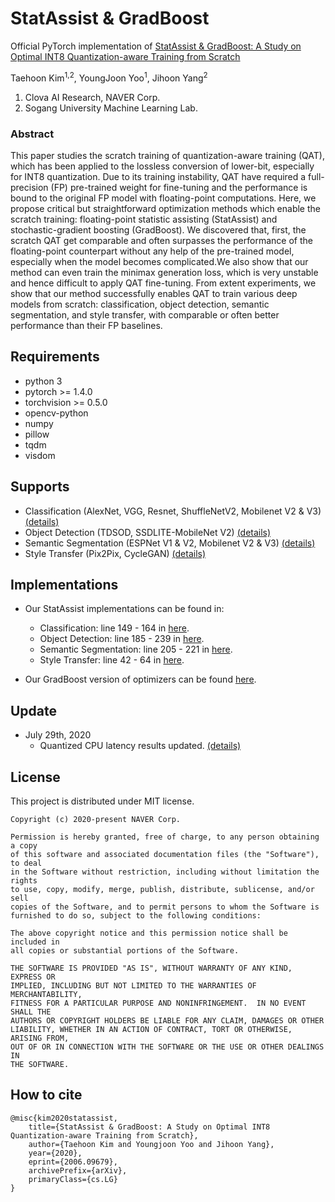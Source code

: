 # StatAssist & GradBoost

Official PyTorch implementation of [StatAssist & GradBoost: A Study on Optimal INT8 Quantization-aware Training from Scratch](https://arxiv.org/abs/2006.09679) 

Taehoon Kim<sup>1,2</sup>, YoungJoon Yoo<sup>1</sup>, Jihoon Yang<sup>2</sup><br>

1. Clova AI Research, NAVER Corp.
2. Sogang University Machine Learning Lab.

### Abstract

This paper studies the scratch training of quantization-aware training (QAT), which has been applied to the lossless conversion of lower-bit, especially for INT8 quantization. Due to its training instability, QAT have required a full-precision (FP) pre-trained weight for fine-tuning and the performance is bound to the original FP model with floating-point computations. Here, we propose critical but straightforward optimization methods which enable the scratch training: floating-point statistic assisting (StatAssist) and stochastic-gradient boosting (GradBoost). We discovered that, first, the scratch QAT get comparable and often surpasses the performance of the floating-point counterpart without any help of the pre-trained model, especially when the model becomes complicated.We also show that our method can even train the minimax generation loss, which is very unstable and hence difficult to apply QAT fine-tuning. From extent experiments, we show that our method successfully enables QAT to train various deep models from scratch: classification, object detection, semantic segmentation, and style transfer, with comparable or often better performance than their FP baselines.


## Requirements

- python 3
- pytorch >= 1.4.0
- torchvision >= 0.5.0
- opencv-python
- numpy
- pillow
- tqdm
- visdom

## Supports

- Classification (AlexNet, VGG, Resnet, ShuffleNetV2, Mobilenet V2 & V3) [(details)](./Classification/README.md)
- Object Detection (TDSOD, SSDLITE-MobileNet V2) [(details)](./Object_Detection/README.md)
- Semantic Segmentation (ESPNet V1 & V2, Mobilenet V2 & V3) [(details)](./Semantic_Segmentation/README.md)
- Style Transfer (Pix2Pix, CycleGAN) [(details)](./Style_Transfer/README.md)

## Implementations

- Our StatAssist implementations can be found in:
  - Classification: line 149 - 164 in [here](./Classification/train.py).
  - Object Detection: line 185 - 239 in [here](./Object_Detection/qtrainval.py).
  - Semantic Segmentation: line 205 - 221 in [here](./Semantic_Segmentation/train.py).
  - Style Transfer: line 42 - 64 in [here](./Style_Transfer/train.py).
 
- Our GradBoost version of optimizers can be found [here](./optimizer.py). 

## Update

- July 29th, 2020
  - Quantized CPU latency results updated. [(details)](./Classification/README.md)

 ## License

This project is distributed under MIT license.

```
Copyright (c) 2020-present NAVER Corp.

Permission is hereby granted, free of charge, to any person obtaining a copy
of this software and associated documentation files (the "Software"), to deal
in the Software without restriction, including without limitation the rights
to use, copy, modify, merge, publish, distribute, sublicense, and/or sell
copies of the Software, and to permit persons to whom the Software is
furnished to do so, subject to the following conditions:

The above copyright notice and this permission notice shall be included in
all copies or substantial portions of the Software.

THE SOFTWARE IS PROVIDED "AS IS", WITHOUT WARRANTY OF ANY KIND, EXPRESS OR
IMPLIED, INCLUDING BUT NOT LIMITED TO THE WARRANTIES OF MERCHANTABILITY,
FITNESS FOR A PARTICULAR PURPOSE AND NONINFRINGEMENT.  IN NO EVENT SHALL THE
AUTHORS OR COPYRIGHT HOLDERS BE LIABLE FOR ANY CLAIM, DAMAGES OR OTHER
LIABILITY, WHETHER IN AN ACTION OF CONTRACT, TORT OR OTHERWISE, ARISING FROM,
OUT OF OR IN CONNECTION WITH THE SOFTWARE OR THE USE OR OTHER DEALINGS IN
THE SOFTWARE.
```

## How to cite

```
@misc{kim2020statassist,
    title={StatAssist & GradBoost: A Study on Optimal INT8 Quantization-aware Training from Scratch},
    author={Taehoon Kim and Youngjoon Yoo and Jihoon Yang},
    year={2020},
    eprint={2006.09679},
    archivePrefix={arXiv},
    primaryClass={cs.LG}
}
```